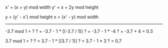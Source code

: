 x' = (x + y) mod width
y' = x + 2y mod height

y = (y' - x') mod height
x = (x' - y) mod width

----------------------------

-3.7 mod 1 = ?
? = -3.7 - 1 * [(-3.7 / 1)]
? = -3.7 - 1 * -4
? = -3.7 + 4 = 0.3

3.7 mod 1 = ?
? = 3.7 - 1 * [(3.7 / 1)]
? = 3.7 - 1 * 3
? = 0.7
